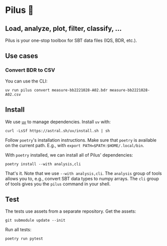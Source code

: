 # Pilus 🦠

## Load, analyze, plot, filter, classify, ...

Pilus is your one-stop toolbox for SBT data files (IQS, BDR, etc.).

## Use cases

### Convert BDR to CSV

You can use the CLI:

```shell
uv run pilus convert measure-bb2221028-A02.bdr measure-bb2221028-A02.csv
```

## Install

We use [`uv`](https://docs.astral.sh/uv/) to manage dependencies. Install `uv` with:

```shell
curl -LsSf https://astral.sh/uv/install.sh | sh
```

Follow `poetry`'s installation instructions.
Make sure that `poetry` is available on the current path.
E.g., with `export PATH=$PATH:$HOME/.local/bin`.

With `poetry` installed, we can install all of Pilus' dependencies:

```shell
poetry install --with analysis,cli
```

That's it.
Note that we use `--with analysis,cli`.
The `analysis` group of tools allows you to, e.g., convert SBT data types to numpy arrays.
The `cli` group of tools gives you the `pilus` command in your shell.

## Test

The tests use assets from a separate repository. Get the assets:

```shell
git submodule update --init
```

Run all tests:

```shell
poetry run pytest
```
